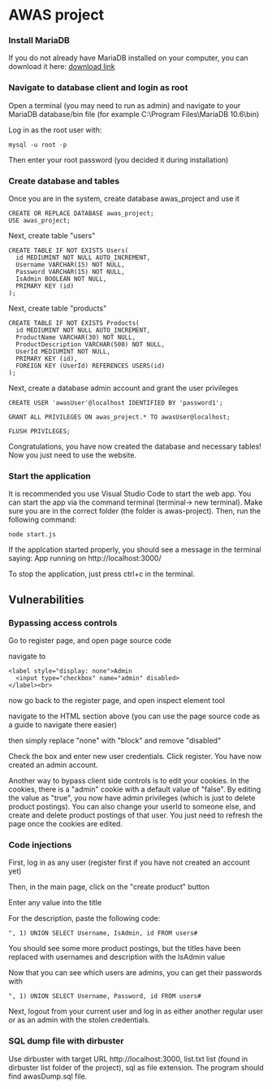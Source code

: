 # AWAS project

### Install MariaDB

If you do not already have MariaDB installed on your computer, you can download it here: [download link](https://mariadb.org/download/?t=mariadb&p=mariadb&r=10.6.7&os=windows&cpu=x86_64&pkg=msi&m=xtom_tal)

### Navigate to database client and login as root

Open a terminal (you may need to run as admin) and navigate to your MariaDB database/bin file (for example C:\Program Files\MariaDB 10.6\bin)

Log in as the root user with:
```
mysql -u root -p
```
  
Then enter your root password (you decided it during installation)

### Create database and tables

Once you are in the system, create database awas_project and use it
```
CREATE OR REPLACE DATABASE awas_project;
USE awas_project;
```

Next, create table "users"
```
CREATE TABLE IF NOT EXISTS Users(
  id MEDIUMINT NOT NULL AUTO_INCREMENT,
  Username VARCHAR(15) NOT NULL,
  Password VARCHAR(15) NOT NULL,
  IsAdmin BOOLEAN NOT NULL,
  PRIMARY KEY (id)
);
```

Next, create table "products"
```
CREATE TABLE IF NOT EXISTS Products(
  id MEDIUMINT NOT NULL AUTO_INCREMENT,
  ProductName VARCHAR(30) NOT NULL,
  ProductDescription VARCHAR(500) NOT NULL,
  UserId MEDIUMINT NOT NULL,
  PRIMARY KEY (id),
  FOREIGN KEY (UserId) REFERENCES USERS(id)
);
```

Next, create a database admin account and grant the user privileges
```
CREATE USER 'awasUser'@localhost IDENTIFIED BY 'password1';
  
GRANT ALL PRIVILEGES ON awas_project.* TO awasUser@localhost;
  
FLUSH PRIVILEGES;
```

Congratulations, you have now created the database and necessary tables! Now you just need to use the website.

### Start the application
It is recommended you use Visual Studio Code to start the web app. You can start the app via the command terminal (terminal-> new terminal). Make sure you are in the correct folder (the folder is awas-project). Then, run the following command:
```
node start.js
```
If the applcation started properly, you should see a message in the terminal saying: App running on http://localhost:3000/

To stop the application, just press ctrl+c in the terminal.


## Vulnerabilities

### Bypassing access controls
Go to register page, and open page source code

navigate to

```
<label style="display: none">Admin
  <input type="checkbox" name="admin" disabled>
</label><br>
```

now go back to the register page, and open inspect element tool

navigate to the HTML section above (you can use the page source code as a guide to navigate there easier)

then simply replace "none" with "block" and remove "disabled"

Check the box and enter new user credentials. Click register. You have now created an admin account.

Another way to bypass client side controls is to edit your cookies. In the cookies, there is a "admin" cookie with a default value of "false". By editing the value as "true", you now have admin privileges (which is just to delete product postings). You can also change your userId to someone else, and create and delete product postings of that user. You just need to refresh the page once the cookies are edited.

### Code injections
First, log in as any user (register first if you have not created an account yet)

Then, in the main page, click on the "create product" button

Enter any value into the title

For the description, paste the following code:

```
", 1) UNION SELECT Username, IsAdmin, id FROM users#
```

You should see some more product postings, but the titles have been replaced with usernames and description with the IsAdmin value

Now that you can see which users are admins, you can get their passwords with

```
", 1) UNION SELECT Username, Password, id FROM users#
```

Next, logout from your current user and log in as either another regular user or as an admin with the stolen credentials.

### SQL dump file with dirbuster

Use dirbuster with target URL http://localhost:3000, list.txt list (found in dirbuster list folder of the project), sql as file extension. The program should find awasDump.sql file.

